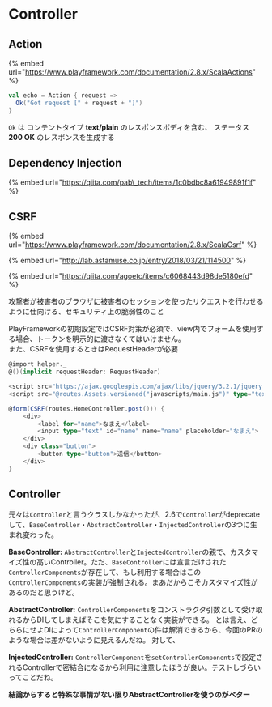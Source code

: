 # Controller

## Action

{% embed url="https://www.playframework.com/documentation/2.8.x/ScalaActions" %}

```scala
val echo = Action { request =>
  Ok("Got request [" + request + "]")
}
```

`Ok` は コンテントタイプ **text/plain** のレスポンスボディを含む、 ステータス **200 OK** のレスポンスを生成する

## Dependency Injection

{% embed url="https://qiita.com/pab\_tech/items/1c0bdbc8a61949891f1f" %}

## CSRF

{% embed url="https://www.playframework.com/documentation/2.8.x/ScalaCsrf" %}

{% embed url="http://lab.astamuse.co.jp/entry/2018/03/21/114500" %}

{% embed url="https://qiita.com/agoetc/items/c6068443d98de5180efd" %}



攻撃者が被害者のブラウザに被害者のセッションを使ったリクエストを行わせるように仕向ける、セキュリティ上の脆弱性のこと

PlayFrameworkの初期設定ではCSRF対策が必須で、view内でフォームを使用する場合、トークンを明示的に渡さなくてはいけません。  
また、CSRFを使用するときはRequestHeaderが必要

```scala
@import helper._
@()(implicit requestHeader: RequestHeader)

<script src="https://ajax.googleapis.com/ajax/libs/jquery/3.2.1/jquery.min.js"></script>
<script src="@routes.Assets.versioned("javascripts/main.js")" type="text/javascript"></script>

@form(CSRF(routes.HomeController.post())) {
    <div>
        <label for="name">なまえ</label>
        <input type="text" id="name" name="name" placeholder="なまえ">
    </div>
    <div class="button">
        <button type="button">送信</button>
    </div>
}
```

## Controller

元々は`Controller`と言うクラスしかなかったが、2.6で`Controller`がdeprecateして、`BaseController`・`AbstractController`・`InjectedController`の3つに生まれ変わった。

**BaseController:**  `AbstractController`と`InjectedController`の親で、カスタマイズ性の高いController。ただ、`BaseController`には宣言だけされた`ControllerComponents`が存在して、もし利用する場合はこの`ControllerComponents`の実装が強制される。まあだからこそカスタマイズ性があるのだと思うけど。 

**AbstractController:** `ControllerComponents`をコンストラクタ引数として受け取れるからDIしてしまえばそこを気にすることなく実装ができる。 とは言え、どちらにせよDIによって`ControllerComponent`の件は解消できるから、今回のPRのような場合は差がないように見えるんだね。 対して、

**InjectedController:** `ControllerComponent`を`setControllerComponents`で設定されるControllerで密結合になるから利用に注意したほうが良い。テストしづらいってことだね。 

**結論からすると特殊な事情がない限りAbstractControllerを使うのがベター**

